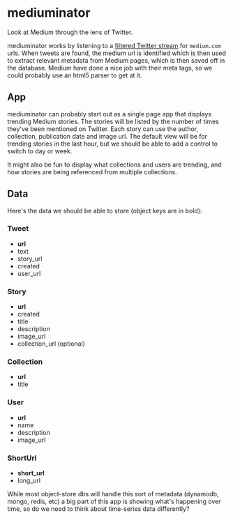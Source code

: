# mediuminator

Look at Medium through the lens of Twitter.

mediuminator works by listening to a [filtered Twitter stream](https://dev.twitter.com/docs/api/1.1/post/statuses/filter) for `medium.com` urls. When tweets are found, the medium url is identified which is then used to extract relevant metadata from Medium pages, which is then saved off in the database.  Medium have done a nice job with their meta tags, so we could probably use an html5 parser to get at it.

## App

mediuminator can probably start out as a single page app that displays trending Medium stories. The stories will be listed by the number of times they've been mentioned on Twitter. Each story can use the author, collection, publication date and image url. The default view will be for trending stories in the last hour, but we should be able to add a control to switch to day or week.

It might also be fun to display what collections and users are trending, and how stories are being referenced from multiple collections.

## Data

Here's the data we should be able to store (object keys are in bold):

### Tweet

* **url**
* text
* story_url
* created
* user_url

### Story

* **url**
* created
* title
* description
* image_url
* collection_url (optional)

### Collection

* **url**
* title

### User

* **url**
* name
* description
* image_url

### ShortUrl

* **short_url**
* long_url

While most object-store dbs will handle this sort of metadata (dynamodb,
mongo, redis, etc) a big part of this app is showing what's happening
over time, so do we need to think about time-series data differently?
